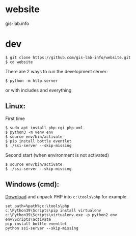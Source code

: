 # website
gis-lab.info


# dev
```
$ git clone https://github.com/gis-lab-info/website.git
$ cd website
```

There are 2 ways to run the development server:

```
$ python -m http.server
```

or with includes and everything

## Linux:

First time
```shell
$ sudo apt install php-cgi php-xml
$ python3 -m venv env
$ source env/bin/activate
$ pip install bottle eventlet
$ ./ssi-server --skip-missing
```

Second start (when environment is not activated)
```
$ source env/bin/activate
$ ./ssi-server --skip-missing
```
## Windows (cmd):

[Download](https://windows.php.net/download/) and unpack PHP into `c:\tools\php` for example.

```shell
set path=%path%;c:\tools\php
c:\Python39\Scripts\pip install virtualenv
c:\Python39\Scripts\virtualenv.exe -p python2 env
env\Scripts\activate
pip install bottle eventlet
python ssi-server --skip-missing
```
